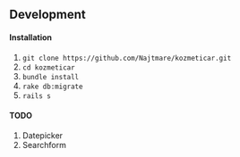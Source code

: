 Development
-----------


#### Installation
1. `git clone https://github.com/Najtmare/kozmeticar.git`
1. `cd kozmeticar`
1. `bundle install`
1. `rake db:migrate`
1. `rails s`

#### TODO
1. Datepicker
1. Searchform
